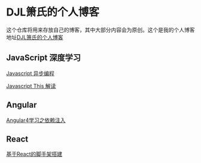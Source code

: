 # DJL箫氏的个人博客

这个仓库将用来存放自己的博客，其中大部分内容会为原创。这个是我的个人博客地址[DJL箫氏的个人博客](http://djl.pub)

## JavaScript 深度学习
[Javascript 异步编程](https://github.com/djlxiaoshi/blog/issues/1)

[Javascript This 解读](https://github.com/djlxiaoshi/blog/issues/3)


## Angular

[Angular4学习之依赖注入](https://github.com/djlxiaoshi/blog/issues/2)

## React
[基于React的脚手架搭建](https://github.com/djlxiaoshi/blog/issues/4)
